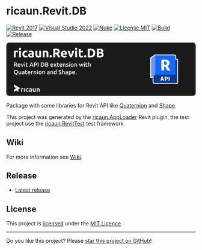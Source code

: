 # ricaun.Revit.DB

[![Revit 2017](https://img.shields.io/badge/Revit-2017+-blue.svg)](https://github.com/ricaun-io/ricaun.Revit.DB)
[![Visual Studio 2022](https://img.shields.io/badge/Visual%20Studio-2022-blue)](https://github.com/ricaun-io/ricaun.Revit.DB)
[![Nuke](https://img.shields.io/badge/Nuke-Build-blue)](https://nuke.build/)
[![License MIT](https://img.shields.io/badge/License-MIT-blue.svg)](LICENSE)
[![Build](https://github.com/ricaun-io/ricaun.Revit.DB/actions/workflows/Build.yml/badge.svg)](https://github.com/ricaun-io/ricaun.Revit.DB/actions)
[![Release](https://img.shields.io/nuget/v/ricaun.Revit.DB?logo=nuget&label=release&color=blue)](https://www.nuget.org/packages/ricaun.Revit.DB)

[![ricaun.Revit.DB](assets/ricaun.Revit.DB.png)](https://github.com/ricaun-io/ricaun.Revit.DB)

Package with some libraries for Revit API like [Quaternion](ricaun.Revit.DB.Quaternion) and [Shape](ricaun.Revit.DB.Shape).

This project was generated by the [ricaun.AppLoader](https://ricaun.com/AppLoader/) Revit plugin, the test project use the [ricaun.RevitTest](https://ricaun.com/RevitTest) test framework.

## Wiki

For more information see [Wiki](https://github.com/ricaun-io/ricaun.Revit.DB/wiki).

## Release

* [Latest release](https://github.com/ricaun-io/ricaun.Revit.DB/releases/latest)

## License

This project is [licensed](LICENSE) under the [MIT Licence](https://en.wikipedia.org/wiki/MIT_License).

---

Do you like this project? Please [star this project on GitHub](https://github.com/ricaun-io/ricaun.Revit.DB/stargazers)!